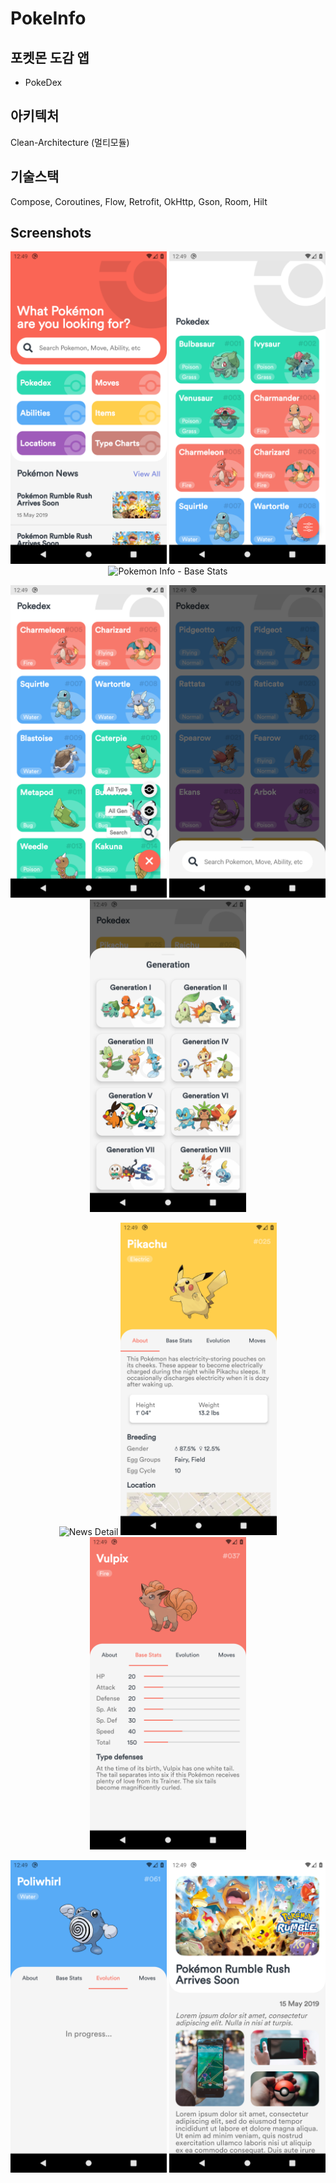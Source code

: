 # PokeInfo

## 포켓몬 도감 앱
- PokeDex

## 아키텍처
Clean-Architecture (멀티모듈)

## 기술스택
Compose, Coroutines, Flow, Retrofit, OkHttp, Gson, Room, Hilt

## Screenshots
<p align="center">
  <img src="screenshots/home.png" width="250" alt="Home">
  <img src="screenshots/pokedex.png" width="250" alt="Pokedex">
  <img src="https://github.com/woosang1/PokeInfo/assets/45825518/0a2b2e05-0b11-44bf-9f8a-e5fb3bccb4e2" width="225" alt="Pokemon Info - Base Stats">
</p>

<p align="center">
  <img src="screenshots/pokedex-fab.png" width="250" alt="Pokedex FAB">
  <img src="screenshots/pokedex-fab-search.png" width="250" alt="Pokedex Search">
  <img src="screenshots/pokedex-fab-generation.png" width="250" alt="Pokedex Generation">
</p>

<p align="center">
  <img src="https://github.com/woosang1/PokeInfo/assets/45825518/65e4825e-1edc-49dd-8dcc-7f902a3158f9" width="225" alt="News Detail">
  <img src="screenshots/pokemon-info-about.png" width="250" alt="Pokemon Info - About">
  <img src="screenshots/pokemon-info-base-stats.png" width="250" alt="Pokemon Info - Base Stats">
</p>

<p align="center">
  <img src="screenshots/pokemon-info-evolution.png" width="250" alt="Pokemon Info - Evolution">
  <img src="screenshots/news-detail.png" width="250" alt="News Detail">
</p>
